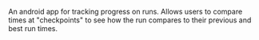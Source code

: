 An android app for tracking progress on runs. Allows users to compare times at "checkpoints" to see how the run compares to their previous and best run times. 